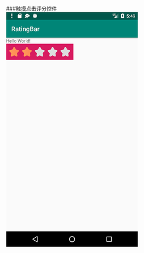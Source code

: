 ###触摸点击评分控件  
<img src="https://github.com/Jasonono/RatingBarView/blob/master/app/Screenshot_1554875386.png" width="360" />
